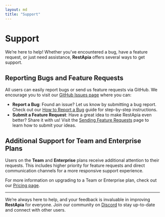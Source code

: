 ```yaml
---
layout: md
title: "Support"
---
```


# Support

We’re here to help! Whether you’ve encountered a bug, have a feature request, or just need assistance, **RestApia** offers several ways to get support.

## Reporting Bugs and Feature Requests

All users can easily report bugs or send us feature requests via GitHub. We encourage you to visit our [GitHub Issues page](https://github.com/RestApia/RestApia.Community/issues) where you can:

- **Report a Bug**: Found an issue? Let us know by submitting a bug report. Check out our [How to Report a Bug](/pages/docs/how-to-report-bug) guide for step-by-step instructions.
- **Submit a Feature Request**: Have a great idea to make RestApia even better? Share it with us! Visit the [Sending Feature Requests](/pages/docs/how-to-request-feature) page to learn how to submit your ideas.

## Additional Support for Team and Enterprise Plans

Users on the **Team** and **Enterprise** plans receive additional attention to their requests. This includes higher priority for feature requests and direct communication channels for a more responsive support experience.

For more information on upgrading to a Team or Enterprise plan, check out our [Pricing page](/pages/pricing).

---

We’re always here to help, and your feedback is invaluable in improving **RestApia** for everyone. Join our community on [Discord](https://discord.gg/FZuQyEpYM4) to stay up-to-date and connect with other users.
